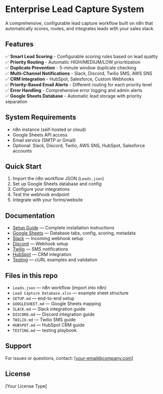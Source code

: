 # Enterprise Lead Capture System

A comprehensive, configurable lead capture workflow built on n8n that automatically scores, routes, and integrates leads with your sales stack.

## Features

✅ **Smart Lead Scoring** - Configurable scoring rules based on lead quality  
✅ **Priority Routing** - Automatic HIGH/MEDIUM/LOW prioritization  
✅ **Duplicate Prevention** - 5-minute window duplicate checking  
✅ **Multi-Channel Notifications** - Slack, Discord, Twilio SMS, AWS SNS  
✅ **CRM Integration** - HubSpot, Salesforce, Custom Webhooks  
✅ **Priority-Based Email Alerts** - Different routing for each priority level  
✅ **Error Handling** - Comprehensive error logging and admin alerts  
✅ **Google Sheets Database** - Automatic lead storage with priority separation  

## System Requirements

- n8n instance (self-hosted or cloud)
- Google Sheets API access
- Email service (SMTP or Gmail)
- Optional: Slack, Discord, Twilio, AWS SNS, HubSpot, Salesforce accounts

## Quick Start

1. Import the n8n workflow JSON (`Leads.json`)
2. Set up Google Sheets database and config
3. Configure your integrations
4. Test the webhook endpoint
5. Integrate with your forms/website

## Documentation

- [Setup Guide](SETUP.md) — Complete installation instructions
- [Google Sheets](GOOGLESHEET.md) — Database tabs, config, scoring, metadata
- [Slack](SLACK.md) — Incoming webhook setup
- [Discord](DISCORD.md) — Webhook setup
- [Twilio](TWILIO.md) — SMS notifications
- [HubSpot](HUBSPOT.md) — CRM integration
- [Testing](TESTING.md) — cURL examples and validation

## Files in this repo

- `Leads.json` — n8n workflow (import into n8n)
- `Lead Capture Database.xlsx` — example sheet structure
- `SETUP.md` — end-to-end setup
- `GOOGLESHEET.md` — Google Sheets mapping
- `SLACK.md` — Slack integration guide
- `DISCORD.md` — Discord integration guide
- `TWILIO.md` — Twilio SMS guide
- `HUBSPOT.md` — HubSpot CRM guide
- `TESTING.md` — testing playbook

## Support

For issues or questions, contact: [your-email@company.com]

## License

[Your License Type]